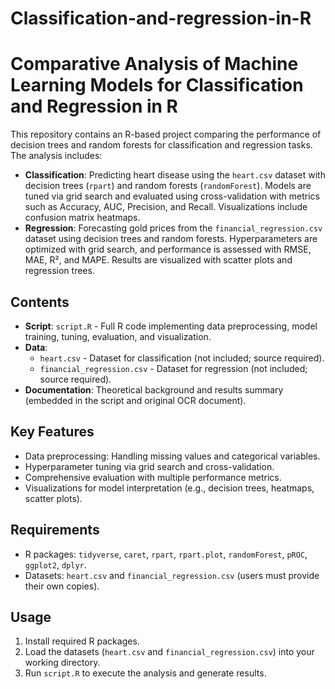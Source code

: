 # Classification-and-regression-in-R
# Comparative Analysis of Machine Learning Models for Classification and Regression in R

This repository contains an R-based project comparing the performance of decision trees and random forests for classification and regression tasks. The analysis includes:

- **Classification**: Predicting heart disease using the `heart.csv` dataset with decision trees (`rpart`) and random forests (`randomForest`). Models are tuned via grid search and evaluated using cross-validation with metrics such as Accuracy, AUC, Precision, and Recall. Visualizations include confusion matrix heatmaps.
- **Regression**: Forecasting gold prices from the `financial_regression.csv` dataset using decision trees and random forests. Hyperparameters are optimized with grid search, and performance is assessed with RMSE, MAE, R², and MAPE. Results are visualized with scatter plots and regression trees.

## Contents
- **Script**: `script.R` - Full R code implementing data preprocessing, model training, tuning, evaluation, and visualization.
- **Data**: 
  - `heart.csv` - Dataset for classification (not included; source required).
  - `financial_regression.csv` - Dataset for regression (not included; source required).
- **Documentation**: Theoretical background and results summary (embedded in the script and original OCR document).

## Key Features
- Data preprocessing: Handling missing values and categorical variables.
- Hyperparameter tuning via grid search and cross-validation.
- Comprehensive evaluation with multiple performance metrics.
- Visualizations for model interpretation (e.g., decision trees, heatmaps, scatter plots).

## Requirements
- R packages: `tidyverse`, `caret`, `rpart`, `rpart.plot`, `randomForest`, `pROC`, `ggplot2`, `dplyr`.
- Datasets: `heart.csv` and `financial_regression.csv` (users must provide their own copies).

## Usage
1. Install required R packages.
2. Load the datasets (`heart.csv` and `financial_regression.csv`) into your working directory.
3. Run `script.R` to execute the analysis and generate results.

